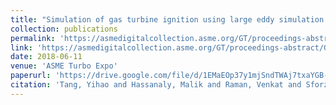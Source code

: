 ```yaml
---
title: "Simulation of gas turbine ignition using large eddy simulation approach"
collection: publications
permalink: 'https://asmedigitalcollection.asme.org/GT/proceedings-abstract/GT2018/V04BT04A007/271249'
link: 'https://asmedigitalcollection.asme.org/GT/proceedings-abstract/GT2018/V04BT04A007/271249'
date: 2018-06-11
venue: 'ASME Turbo Expo'
paperurl: 'https://drive.google.com/file/d/1EMaEOp37y1mjSndTWAj7txaYGB-kP2SJ/view'
citation: 'Tang, Yihao and Hassanaly, Malik and Raman, Venkat and Sforzo, Brandon A. and Wei, Sheng and Seitzman, Jerry M. (2018). &quot; Simulation of gas turbine ignition using large eddy simulation approach.&quot; <i>ASME Turbo Expo</i>. 51067, V04BT04A007.'
---
```

